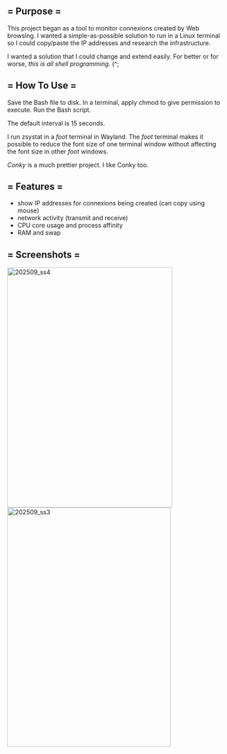 ## = Purpose = 

This project began as a tool to monitor connexions created by Web browsing. I wanted a simple-as-possible solution to 
run in a Linux terminal so I could copy/paste the IP addresses and research the infrastructure.

I wanted a solution that I could change and extend easily. For better or for worse, *this is all shell programming*. (^;

## = How To Use =

Save the Bash file to disk. In a terminal, apply chmod to give permission to execute. Run the Bash script.

The default interval is 15 seconds.

I run zsystat in a _foot_ terminal in Wayland. The _foot_ terminal makes it possible to reduce the font size 
of one terminal window without affecting the font size in other _foot_ windows. 

*Conky* is a much prettier project. I like Conky too. 

## = Features =

* show IP addresses for connexions being created (can copy using mouse)
* network activity (transmit and receive)
* CPU core usage and process affinity
* RAM and swap

## = Screenshots =

<img width="380" height="553" alt="202509_ss4" src="https://github.com/user-attachments/assets/30b1cc69-edda-407c-be53-d19f1804a362" />

<img width="376" height="552" alt="202509_ss3" src="https://github.com/user-attachments/assets/510c8e2c-6aca-432e-878f-0c22bc379608" />




